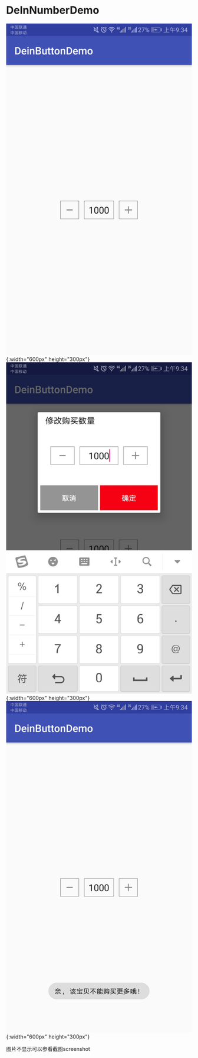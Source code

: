 # DeInNumberDemo
![图一](https://github.com/docwei2050/DeInNumberDemo/blob/master/images/Screenshot_20180314-093408.jpg){:width="600px" height="300px"}
![图二](https://github.com/docwei2050/DeInNumberDemo/blob/master/images/Screenshot_20180314-093411.jpg){:width="600px" height="300px"}
![图三](https://github.com/docwei2050/DeInNumberDemo/blob/master/images/Screenshot_20180314-093430.jpg){:width="600px" height="300px"}

 图片不显示可以参看截图screenshot